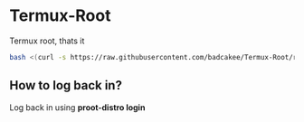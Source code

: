 # Termux-Root
Termux root, thats it

```bash
bash <(curl -s https://raw.githubusercontent.com/badcakee/Termux-Root/refs/heads/main/install.sh)
```

## How to log back in?
Log back in using **proot-distro login <distro>**
